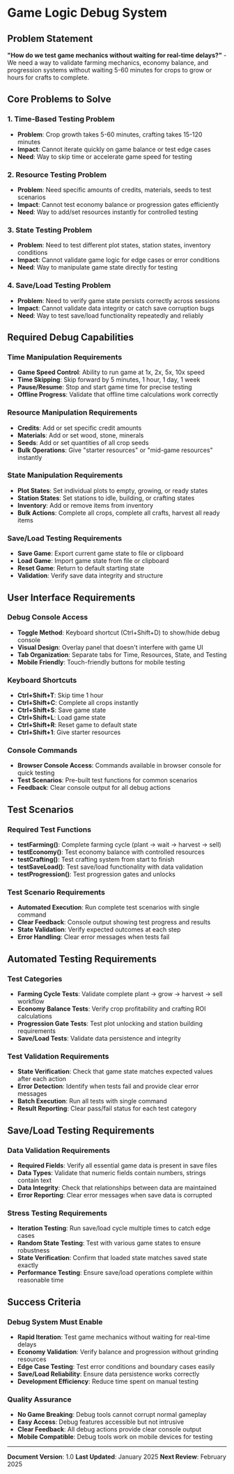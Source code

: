 # Game Logic Debug System

## Problem Statement

**"How do we test game mechanics without waiting for real-time delays?"** - We need a way to validate farming mechanics, economy balance, and progression systems without waiting 5-60 minutes for crops to grow or hours for crafts to complete.

## Core Problems to Solve

### 1. **Time-Based Testing Problem**

- **Problem**: Crop growth takes 5-60 minutes, crafting takes 15-120 minutes
- **Impact**: Cannot iterate quickly on game balance or test edge cases
- **Need**: Way to skip time or accelerate game speed for testing

### 2. **Resource Testing Problem**

- **Problem**: Need specific amounts of credits, materials, seeds to test scenarios
- **Impact**: Cannot test economy balance or progression gates efficiently
- **Need**: Way to add/set resources instantly for controlled testing

### 3. **State Testing Problem**

- **Problem**: Need to test different plot states, station states, inventory conditions
- **Impact**: Cannot validate game logic for edge cases or error conditions
- **Need**: Way to manipulate game state directly for testing

### 4. **Save/Load Testing Problem**

- **Problem**: Need to verify game state persists correctly across sessions
- **Impact**: Cannot validate data integrity or catch save corruption bugs
- **Need**: Way to test save/load functionality repeatedly and reliably

## Required Debug Capabilities

### Time Manipulation Requirements

- **Game Speed Control**: Ability to run game at 1x, 2x, 5x, 10x speed
- **Time Skipping**: Skip forward by 5 minutes, 1 hour, 1 day, 1 week
- **Pause/Resume**: Stop and start game time for precise testing
- **Offline Progress**: Validate that offline time calculations work correctly

### Resource Manipulation Requirements

- **Credits**: Add or set specific credit amounts
- **Materials**: Add or set wood, stone, minerals
- **Seeds**: Add or set quantities of all crop seeds
- **Bulk Operations**: Give "starter resources" or "mid-game resources" instantly

### State Manipulation Requirements

- **Plot States**: Set individual plots to empty, growing, or ready states
- **Station States**: Set stations to idle, building, or crafting states
- **Inventory**: Add or remove items from inventory
- **Bulk Actions**: Complete all crops, complete all crafts, harvest all ready items

### Save/Load Testing Requirements

- **Save Game**: Export current game state to file or clipboard
- **Load Game**: Import game state from file or clipboard
- **Reset Game**: Return to default starting state
- **Validation**: Verify save data integrity and structure

## User Interface Requirements

### Debug Console Access

- **Toggle Method**: Keyboard shortcut (Ctrl+Shift+D) to show/hide debug console
- **Visual Design**: Overlay panel that doesn't interfere with game UI
- **Tab Organization**: Separate tabs for Time, Resources, State, and Testing
- **Mobile Friendly**: Touch-friendly buttons for mobile testing

### Keyboard Shortcuts

- **Ctrl+Shift+T**: Skip time 1 hour
- **Ctrl+Shift+C**: Complete all crops instantly
- **Ctrl+Shift+S**: Save game state
- **Ctrl+Shift+L**: Load game state
- **Ctrl+Shift+R**: Reset game to default state
- **Ctrl+Shift+1**: Give starter resources

### Console Commands

- **Browser Console Access**: Commands available in browser console for quick testing
- **Test Scenarios**: Pre-built test functions for common scenarios
- **Feedback**: Clear console output for all debug actions

## Test Scenarios

### Required Test Functions

- **testFarming()**: Complete farming cycle (plant → wait → harvest → sell)
- **testEconomy()**: Test economy balance with controlled resources
- **testCrafting()**: Test crafting system from start to finish
- **testSaveLoad()**: Test save/load functionality with data validation
- **testProgression()**: Test progression gates and unlocks

### Test Scenario Requirements

- **Automated Execution**: Run complete test scenarios with single command
- **Clear Feedback**: Console output showing test progress and results
- **State Validation**: Verify expected outcomes at each step
- **Error Handling**: Clear error messages when tests fail

## Automated Testing Requirements

### Test Categories

- **Farming Cycle Tests**: Validate complete plant → grow → harvest → sell workflow
- **Economy Balance Tests**: Verify crop profitability and crafting ROI calculations
- **Progression Gate Tests**: Test plot unlocking and station building requirements
- **Save/Load Tests**: Validate data persistence and integrity

### Test Validation Requirements

- **State Verification**: Check that game state matches expected values after each action
- **Error Detection**: Identify when tests fail and provide clear error messages
- **Batch Execution**: Run all tests with single command
- **Result Reporting**: Clear pass/fail status for each test category

## Save/Load Testing Requirements

### Data Validation Requirements

- **Required Fields**: Verify all essential game data is present in save files
- **Data Types**: Validate that numeric fields contain numbers, strings contain text
- **Data Integrity**: Check that relationships between data are maintained
- **Error Reporting**: Clear error messages when save data is corrupted

### Stress Testing Requirements

- **Iteration Testing**: Run save/load cycle multiple times to catch edge cases
- **Random State Testing**: Test with various game states to ensure robustness
- **State Verification**: Confirm that loaded state matches saved state exactly
- **Performance Testing**: Ensure save/load operations complete within reasonable time

## Success Criteria

### Debug System Must Enable

- **Rapid Iteration**: Test game mechanics without waiting for real-time delays
- **Economy Validation**: Verify balance and progression without grinding resources
- **Edge Case Testing**: Test error conditions and boundary cases easily
- **Save/Load Reliability**: Ensure data persistence works correctly
- **Development Efficiency**: Reduce time spent on manual testing

### Quality Assurance

- **No Game Breaking**: Debug tools cannot corrupt normal gameplay
- **Easy Access**: Debug features accessible but not intrusive
- **Clear Feedback**: All debug actions provide clear console output
- **Mobile Compatible**: Debug tools work on mobile devices for testing

---

**Document Version**: 1.0
**Last Updated**: January 2025
**Next Review**: February 2025
